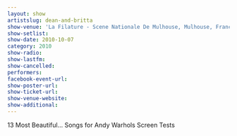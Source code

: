 ```yaml
---
layout: show
artistslug: dean-and-britta
show-venue: 'La Filature - Scene Nationale De Mulhouse, Mulhouse, France '
show-setlist: 
show-date: 2010-10-07
category: 2010
show-radio: 
show-lastfm: 
show-cancelled: 
performers: 
facebook-event-url: 
show-poster-url: 
show-ticket-url: 
show-venue-website: 
show-additional: 
---
```


13 Most Beautiful... Songs for Andy Warhols Screen Tests